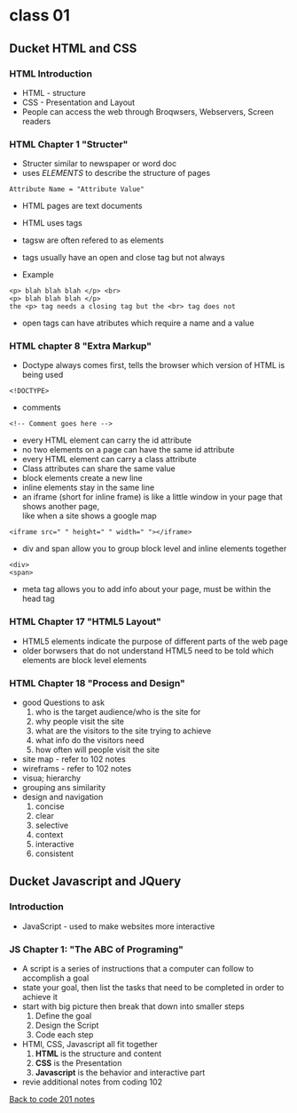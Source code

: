 
# class 01

## Ducket HTML and CSS

### HTML Introduction

- HTML - structure
- CSS - Presentation and Layout
- People can access the web through Broqwsers, Webservers, Screen readers

### HTML Chapter 1 "Structer"

- Structer similar to newspaper or word doc
- uses *ELEMENTS* to describe the structure of pages
```
Attribute Name = "Attribute Value"
```
- HTML pages are text documents
- HTML uses tags
- tagsw are often refered to as elements
- tags usually have an open and close tag but not always

- Example

```
<p> blah blah blah </p> <br>
<p> blah blah blah </p>
the <p> tag needs a closing tag but the <br> tag does not
```

- open tags can have atributes which require a name and a value

### HTML chapter 8 "Extra Markup"

- Doctype always comes first, tells the browser which version of HTML is being used
```
<!DOCTYPE>
```
- comments
```
<!-- Comment goes here -->
```
- every HTML element can carry the id attribute
- no two elements on a page can have the same id attribute
- every HTML element can carry a class attribute
- Class attributes can share the same value
- block elements create a new line
- inline elements stay in the same line
- an iframe (short for inline frame) is like a little window in your page that shows another page, <br>
like when a site shows a google map
```
<iframe src=" " height=" " width=" "></iframe>
```
- div and span allow you to group block 
level and inline elements together
```
<div>
<span>
```
- meta tag allows you to add info about your page, must be within the head tag

### HTML Chapter 17 "HTML5 Layout"

- HTML5 elements indicate the purpose of different parts of the web page
- older borwsers that do not understand HTML5 need to be told which elements are block level elements

### HTML Chapter 18 "Process and Design"

- good Questions to ask
    1. who is the target audience/who is the site for
    1. why people visit the site
    1. what are the visitors to the site trying to achieve
    1. what info do the visitors need
    1. how often will people visit the site
- site map - refer to 102 notes
- wireframs - refer to 102 notes
- visua; hierarchy
- grouping ans similarity
- design and navigation
    1. concise
    1. clear
    1. selective
    1. context
    1. interactive
    1. consistent

## Ducket Javascript and JQuery

### Introduction

- JavaScript - used to make websites more interactive

### JS Chapter 1: "The ABC of Programing"

- A script is a series of instructions that a computer can follow to accomplish a goal
- state your goal, then list the tasks that need to be completed in order to achieve it
- start with big picture then break that down into smaller steps
    1. Define the goal
    1. Design the Script
    1. Code each step
- HTMl, CSS, Javascript all fit together
    1. **HTML** is the structure and content
    1. **CSS** is the Presentation
    1. **Javascript** is the behavior and interactive part
- revie additional notes from coding 102

[Back to code 201 notes](201.md)